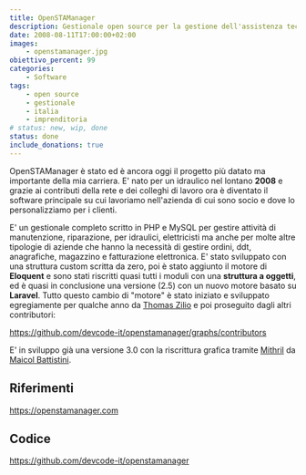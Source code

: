 ```yaml
---
title: OpenSTAManager
description: Gestionale open source per la gestione dell'assistenza tecnica e per la fatturazione elettronica 
date: 2008-08-11T17:00:00+02:00
images:
    - openstamanager.jpg
obiettivo_percent: 99
categories:
    - Software
tags:
    - open source
    - gestionale
    - italia
    - imprenditoria
# status: new, wip, done
status: done
include_donations: true
---
```


OpenSTAManager è stato ed è ancora oggi il progetto più datato ma importante della mia carriera. E' nato per un idraulico nel lontano **2008** e grazie ai contributi della rete e dei colleghi di lavoro ora è diventato il software principale su cui lavoriamo nell'azienda di cui sono socio e dove lo personalizziamo per i clienti.

E' un gestionale completo scritto in PHP e MySQL per gestire attività di manutenzione, riparazione, per idraulici, elettricisti ma anche per molte altre tipologie di aziende che hanno la necessità di gestire ordini, ddt, anagrafiche, magazzino e fatturazione elettronica. E' stato sviluppato con una struttura custom scritta da zero, poi è stato aggiunto il motore di **Eloquent** e sono stati riscritti quasi tutti i moduli con una **struttura a oggetti**, ed è quasi in conclusione una versione (2.5) con un nuovo motore basato su **Laravel**. Tutto questo cambio di "motore" è stato iniziato e sviluppato egregiamente per qualche anno da [Thomas Zilio](https://github.com/Dasc3er/) e poi proseguito dagli altri contributori:

https://github.com/devcode-it/openstamanager/graphs/contributors

E' in sviluppo già una versione 3.0 con la riscrittura grafica tramite [Mithril](https://mithril.js.org/) da [Maicol Battistini](https://github.com/maicol07).


## Riferimenti
https://openstamanager.com


## Codice
https://github.com/devcode-it/openstamanager